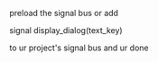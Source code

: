 preload the signal bus or add 

signal display_dialog(text_key)

to ur project's signal bus and ur done
